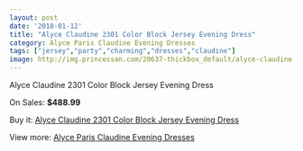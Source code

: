 ```yaml
---
layout: post
date: '2018-01-12'
title: "Alyce Claudine 2301 Color Block Jersey Evening Dress"
category: Alyce Paris Claudine Evening Dresses
tags: ["jersey","party","charming","dresses","claudine"]
image: http://img.princessan.com/20637-thickbox_default/alyce-claudine-2301-color-block-jersey-evening-dress.jpg
---
```

Alyce Claudine 2301 Color Block Jersey Evening Dress

On Sales: **$488.99**
<a href="https://www.princessan.com/en/9293-alyce-claudine-2301-color-block-jersey-evening-dress.html"><amp-img layout="responsive" width="600" height="600" src="//img.princessan.com/20637-thickbox_default/alyce-claudine-2301-color-block-jersey-evening-dress.jpg" alt="Alyce Claudine 2301 Color Block Jersey Evening Dress 0" /></a>

Buy it: [Alyce Claudine 2301 Color Block Jersey Evening Dress](https://www.princessan.com/en/9293-alyce-claudine-2301-color-block-jersey-evening-dress.html "Alyce Claudine 2301 Color Block Jersey Evening Dress")

View more: [Alyce Paris Claudine Evening Dresses](https://www.princessan.com/en/76- "Alyce Paris Claudine Evening Dresses")
